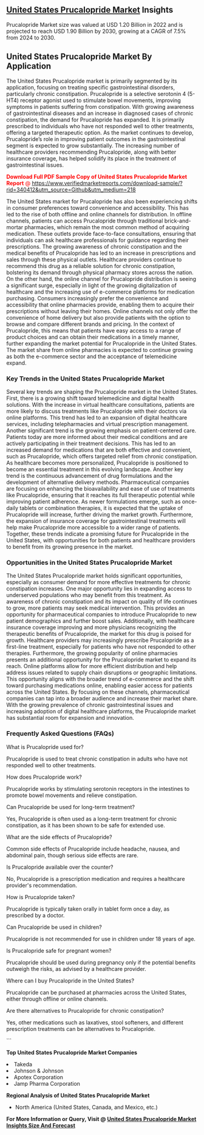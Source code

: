 <h2><a href="https://www.verifiedmarketreports.com/download-sample/?rid=340412&amp;utm_source=Github&amp;utm_medium=218" target="_blank">United States Prucalopride Market</a> Insights</h2><p>Prucalopride Market size was valued at USD 1.20 Billion in 2022 and is projected to reach USD 1.90 Billion by 2030, growing at a CAGR of 7.5% from 2024 to 2030.</p><p> <h2>United States Prucalopride Market By Application</h2> <p>The United States Prucalopride market is primarily segmented by its application, focusing on treating specific gastrointestinal disorders, particularly chronic constipation. Prucalopride is a selective serotonin 4 (5-HT4) receptor agonist used to stimulate bowel movements, improving symptoms in patients suffering from constipation. With growing awareness of gastrointestinal diseases and an increase in diagnosed cases of chronic constipation, the demand for Prucalopride has expanded. It is primarily prescribed to individuals who have not responded well to other treatments, offering a targeted therapeutic option. As the market continues to develop, Prucalopride’s role in improving patient outcomes in the gastrointestinal segment is expected to grow substantially. The increasing number of healthcare providers recommending Prucalopride, along with better insurance coverage, has helped solidify its place in the treatment of gastrointestinal issues. <p><span class=""><span style="color: #ff0000;"><strong>Download Full PDF Sample Copy of United States Prucalopride Market Report</strong> @ </span><a href="https://www.verifiedmarketreports.com/download-sample/?rid=340412&amp;utm_source=Github&amp;utm_medium=218" target="_blank">https://www.verifiedmarketreports.com/download-sample/?rid=340412&amp;utm_source=Github&amp;utm_medium=218</a></span></p></p> <p>The United States market for Prucalopride has also been experiencing shifts in consumer preferences toward convenience and accessibility. This has led to the rise of both offline and online channels for distribution. In offline channels, patients can access Prucalopride through traditional brick-and-mortar pharmacies, which remain the most common method of acquiring medication. These outlets provide face-to-face consultations, ensuring that individuals can ask healthcare professionals for guidance regarding their prescriptions. The growing awareness of chronic constipation and the medical benefits of Prucalopride has led to an increase in prescriptions and sales through these physical outlets. Healthcare providers continue to recommend this drug as a reliable solution for chronic constipation, bolstering its demand through physical pharmacy stores across the nation. On the other hand, the online channel for Prucalopride distribution is seeing a significant surge, especially in light of the growing digitalization of healthcare and the increasing use of e-commerce platforms for medication purchasing. Consumers increasingly prefer the convenience and accessibility that online pharmacies provide, enabling them to acquire their prescriptions without leaving their homes. Online channels not only offer the convenience of home delivery but also provide patients with the option to browse and compare different brands and pricing. In the context of Prucalopride, this means that patients have easy access to a range of product choices and can obtain their medications in a timely manner, further expanding the market potential for Prucalopride in the United States. The market share from online pharmacies is expected to continue growing as both the e-commerce sector and the acceptance of telemedicine expand.</p> <h3>Key Trends in the United States Prucalopride Market</h3> <p>Several key trends are shaping the Prucalopride market in the United States. First, there is a growing shift toward telemedicine and digital health solutions. With the increase in virtual healthcare consultations, patients are more likely to discuss treatments like Prucalopride with their doctors via online platforms. This trend has led to an expansion of digital healthcare services, including telepharmacies and virtual prescription management. Another significant trend is the growing emphasis on patient-centered care. Patients today are more informed about their medical conditions and are actively participating in their treatment decisions. This has led to an increased demand for medications that are both effective and convenient, such as Prucalopride, which offers targeted relief from chronic constipation. As healthcare becomes more personalized, Prucalopride is positioned to become an essential treatment in this evolving landscape. Another key trend is the continuous advancement of drug formulations and the development of alternative delivery methods. Pharmaceutical companies are focusing on enhancing the bioavailability and ease of use of treatments like Prucalopride, ensuring that it reaches its full therapeutic potential while improving patient adherence. As newer formulations emerge, such as once-daily tablets or combination therapies, it is expected that the uptake of Prucalopride will increase, further driving the market growth. Furthermore, the expansion of insurance coverage for gastrointestinal treatments will help make Prucalopride more accessible to a wider range of patients. Together, these trends indicate a promising future for Prucalopride in the United States, with opportunities for both patients and healthcare providers to benefit from its growing presence in the market.</p> <h3>Opportunities in the United States Prucalopride Market</h3> <p>The United States Prucalopride market holds significant opportunities, especially as consumer demand for more effective treatments for chronic constipation increases. One major opportunity lies in expanding access to underserved populations who may benefit from this treatment. As awareness of chronic constipation and its impact on quality of life continues to grow, more patients may seek medical intervention. This provides an opportunity for pharmaceutical companies to introduce Prucalopride to new patient demographics and further boost sales. Additionally, with healthcare insurance coverage improving and more physicians recognizing the therapeutic benefits of Prucalopride, the market for this drug is poised for growth. Healthcare providers may increasingly prescribe Prucalopride as a first-line treatment, especially for patients who have not responded to other therapies. Furthermore, the growing popularity of online pharmacies presents an additional opportunity for the Prucalopride market to expand its reach. Online platforms allow for more efficient distribution and help address issues related to supply chain disruptions or geographic limitations. This opportunity aligns with the broader trend of e-commerce and the shift toward purchasing medications online, enabling easier access for patients across the United States. By focusing on these channels, pharmaceutical companies can tap into a broader audience and increase their market share. With the growing prevalence of chronic gastrointestinal issues and increasing adoption of digital healthcare platforms, the Prucalopride market has substantial room for expansion and innovation.</p> <h3>Frequently Asked Questions (FAQs)</h3> <p>What is Prucalopride used for?</p> <p>Prucalopride is used to treat chronic constipation in adults who have not responded well to other treatments.</p> <p>How does Prucalopride work?</p> <p>Prucalopride works by stimulating serotonin receptors in the intestines to promote bowel movements and relieve constipation.</p> <p>Can Prucalopride be used for long-term treatment?</p> <p>Yes, Prucalopride is often used as a long-term treatment for chronic constipation, as it has been shown to be safe for extended use.</p> <p>What are the side effects of Prucalopride?</p> <p>Common side effects of Prucalopride include headache, nausea, and abdominal pain, though serious side effects are rare.</p> <p>Is Prucalopride available over the counter?</p> <p>No, Prucalopride is a prescription medication and requires a healthcare provider's recommendation.</p> <p>How is Prucalopride taken?</p> <p>Prucalopride is typically taken orally in tablet form once a day, as prescribed by a doctor.</p> <p>Can Prucalopride be used in children?</p> <p>Prucalopride is not recommended for use in children under 18 years of age.</p> <p>Is Prucalopride safe for pregnant women?</p> <p>Prucalopride should be used during pregnancy only if the potential benefits outweigh the risks, as advised by a healthcare provider.</p> <p>Where can I buy Prucalopride in the United States?</p> <p>Prucalopride can be purchased at pharmacies across the United States, either through offline or online channels.</p> <p>Are there alternatives to Prucalopride for chronic constipation?</p> <p>Yes, other medications such as laxatives, stool softeners, and different prescription treatments can be alternatives to Prucalopride.</p> ```</p><p><strong>Top United States Prucalopride Market Companies</strong></p><div data-test-id=""><p><li>Takeda</li><li> Johnson & Johnson</li><li> Apotex Corporation</li><li> Jamp Pharma Corporation</li></p><div><strong>Regional Analysis of&nbsp;United States Prucalopride Market</strong></div><ul><li dir="ltr"><p dir="ltr">North America&nbsp;(United States, Canada, and Mexico, etc.)</p></li></ul><p><strong>For More Information or Query, Visit @&nbsp;</strong><strong><a href="https://www.verifiedmarketreports.com/product/prucalopride-market/?utm_source=Github&amp;utm_medium=218" target="_blank">United States Prucalopride Market Insights Size And Forecast</a></strong></p></div>
